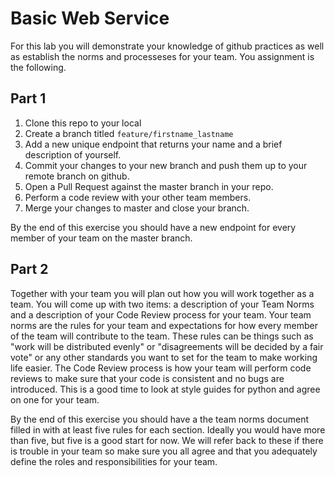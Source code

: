 # Basic Web Service

For this lab you will demonstrate your knowledge of github practices as well as establish the norms and processeses for your team. You assignment is the following.

## Part 1
1. Clone this repo to your local
2. Create a branch titled `feature/firstname_lastname`
3. Add a new unique endpoint that returns your name and a brief description of yourself. 
4. Commit your changes to your new branch and push them up to your remote branch on github. 
5. Open a Pull Request against the master branch in your repo.
6. Perform a code review with your other team members.
7. Merge your changes to master and close your branch.

By the end of this exercise you should have a new endpoint for every member of your team on the master branch. 

## Part 2 

Together with your team you will plan out how you will work together as a team. You will come up with two items: a description of your Team Norms and a description of your Code Review process for your team. Your team norms are the rules for your team and expectations for how every member of the team will contribute to the team. These rules can be things such as "work will be distributed evenly" or "disagreements will be decided by a fair vote" or any other standards you want to set for the team to make working life easier. The Code Review process is how your team will perform code reviews to make sure that your code is consistent and no bugs are introduced. This is a good time to look at style guides for python and agree on one for your team. 

By the end of this exercise you should have a the team norms document filled in with at least five rules for each section. Ideally you would have more than five, but five is a good start for now. We will refer back to these if there is trouble in your team so make sure you all agree and that you adequately define the roles and responsibilities for your team. 

